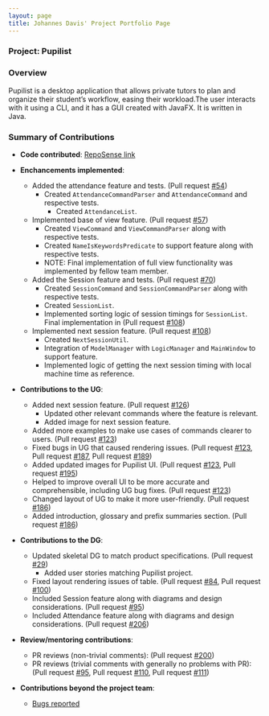 ```yaml
---
layout: page
title: Johannes Davis' Project Portfolio Page
---
```


### Project: Pupilist

### Overview

Pupilist is a desktop application that allows private tutors to plan and organize their student’s workflow, 
easing their workload.The user interacts with it using a CLI, and it has a GUI created with JavaFX. 
It is written in Java.

### Summary of Contributions

* **Code contributed**: [RepoSense link](https://nus-cs2103-ay2223s1.github.io/tp-dashboard/?search=jwdavis0200&breakdown=true&sort=groupTitle&sortWithin=title&since=2022-09-16&timeframe=commit&mergegroup=&groupSelect=groupByRepos&checkedFileTypes=docs~functional-code~test-code~other)

* **Enchancements implemented**:
  * Added the attendance feature and tests. (Pull request [\#54](https://github.com/AY2223S1-CS2103T-W09-4/tp/pull/54))
    * Created `AttendanceCommandParser` and `AttendanceCommand` and respective tests.
      * Created `AttendanceList`.
  * Implemented base of view feature. (Pull request [\#57](https://github.com/AY2223S1-CS2103T-W09-4/tp/pull/57))
    * Created `ViewCommand` and `ViewCommandParser` along with respective tests.
    * Created `NameIsKeywordsPredicate` to support feature along with respective tests.
    * NOTE: Final implementation of full view functionality was implemented by fellow team member.
  * Added the Session feature and tests. (Pull request [\#70](https://github.com/AY2223S1-CS2103T-W09-4/tp/pull/70))
    * Created `SessionCommand` and `SessionCommandParser` along with respective tests.
    * Created `SessionList`.
    * Implemented sorting logic of session timings for `SessionList`. Final implementation in (Pull request [\#108](https://github.com/AY2223S1-CS2103T-W09-4/tp/pull/108))
  * Implemented next session feature. (Pull request [\#108](https://github.com/AY2223S1-CS2103T-W09-4/tp/pull/108))
    * Created `NextSessionUtil`.
    * Integration of `ModelManager` with `LogicManager` and `MainWindow` to support feature.
    * Implemented logic of getting the next session timing with local machine time as reference.

* **Contributions to the UG**:
  * Added next session feature. (Pull request [\#126](https://github.com/AY2223S1-CS2103T-W09-4/tp/pull/126))
    * Updated other relevant commands where the feature is relevant.
    * Added image for next session feature.
  * Added more examples to make use cases of commands clearer to users. (Pull request [\#123](https://github.com/AY2223S1-CS2103T-W09-4/tp/pull/123))
  * Fixed bugs in UG that caused rendering issues. (Pull request [\#123](https://github.com/AY2223S1-CS2103T-W09-4/tp/pull/123), Pull request [\#187](https://github.com/AY2223S1-CS2103T-W09-4/tp/pull/187), Pull request [\#189](https://github.com/AY2223S1-CS2103T-W09-4/tp/pull/189))
  * Added updated images for Pupilist UI. (Pull request [\#123](https://github.com/AY2223S1-CS2103T-W09-4/tp/pull/123), Pull request [\#195](https://github.com/AY2223S1-CS2103T-W09-4/tp/pull/195))
  * Helped to improve overall UI to be more accurate and comprehensible, including UG bug fixes. (Pull request [\#123](https://github.com/AY2223S1-CS2103T-W09-4/tp/pull/123))
  * Changed layout of UG to make it more user-friendly. (Pull request [\#186](https://github.com/AY2223S1-CS2103T-W09-4/tp/pull/186))
  * Added introduction, glossary and prefix summaries section. (Pull request [\#186](https://github.com/AY2223S1-CS2103T-W09-4/tp/pull/186))

* **Contributions to the DG**:
  * Updated skeletal DG to match product specifications. (Pull request [\#29](https://github.com/AY2223S1-CS2103T-W09-4/tp/pull/29))
    * Added user stories matching Pupilist project.
  * Fixed layout rendering issues of table. (Pull request [\#84](https://github.com/AY2223S1-CS2103T-W09-4/tp/pull/84), Pull request [\#100](https://github.com/AY2223S1-CS2103T-W09-4/tp/pull/100))
  * Included Session feature along with diagrams and design considerations. (Pull request [\#95](https://github.com/AY2223S1-CS2103T-W09-4/tp/pull/95))
  * Included Attendance feature along with diagrams and design considerations. (Pull request [\#206](https://github.com/AY2223S1-CS2103T-W09-4/tp/pull/206))

* **Review/mentoring contributions**:
  * PR reviews (non-trivial comments): (Pull request [\#200](https://github.com/AY2223S1-CS2103T-W09-4/tp/pull/200))
  * PR reviews (trivial comments with generally no problems with PR): (Pull request [\#95](https://github.com/AY2223S1-CS2103T-W09-4/tp/pull/95), Pull request [\#110](https://github.com/AY2223S1-CS2103T-W09-4/tp/pull/110), Pull request [\#111](https://github.com/AY2223S1-CS2103T-W09-4/tp/pull/111))
* **Contributions beyond the project team**:
  * [Bugs reported](https://github.com/jwdavis0200/ped/issues)


